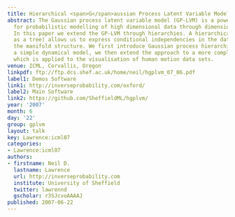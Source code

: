 ```yaml
---
title: Hierarchical <span>G</span>aussian Process Latent Variable Models
abstract: The Gaussian process latent variable model (GP-LVM) is a powerful approach
  for probabilistic modelling of high dimensional data through dimensional reduction.
  In this paper we extend the GP-LVM through hierarchies. A hierarchical model (such
  as a tree) allows us to express conditional independencies in the data as well as
  the manifold structure. We first introduce Gaussian process hierarchies through
  a simple dynamical model, we then extend the approach to a more complex hierarchy
  which is applied to the visualisation of human motion data sets.
venue: ICML, Corvallis, Oregon
linkpdf: ftp://ftp.dcs.shef.ac.uk/home/neil/hgplvm_07_06.pdf
label1: Demos Software
link1: http://inverseprobability.com/oxford/
label2: Main Software
link2: https://github.com/SheffieldML/hgplvm/
year: '2007'
month: 6
day: '22'
group: gplvm
layout: talk
key: Lawrence:icml07
categories:
- Lawrence:icml07
authors:
- firstname: Neil D.
  lastname: Lawrence
  url: http://inverseprobability.com
  institute: University of Sheffield
  twitter: lawrennd
  gscholar: r3SJcvoAAAAJ
published: 2007-06-22
---
```

